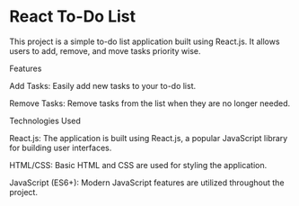 # React To-Do List

This project is a simple to-do list application built using React.js. It allows users to add, remove, and move tasks priority wise.

Features

Add Tasks: Easily add new tasks to your to-do list.

Remove Tasks: Remove tasks from the list when they are no longer needed.

Technologies Used

React.js: The application is built using React.js, a popular JavaScript library for building user interfaces.

HTML/CSS: Basic HTML and CSS are used for styling the application.

JavaScript (ES6+): Modern JavaScript features are utilized throughout the project.
